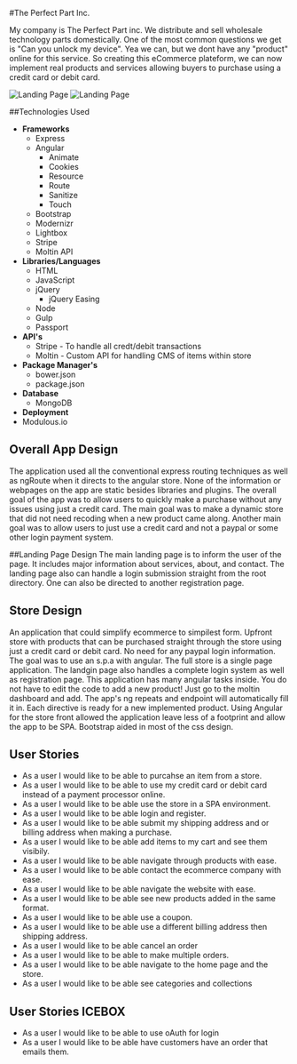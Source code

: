 #The Perfect Part Inc.

My company is The Perfect Part inc. We distribute and sell wholesale technology parts domestically. One of the most common questions we get is "Can you unlock my device". Yea we can, but we dont have any "product" online for this service. So creating this eCommerce plateform, we can now implement real products and services allowing buyers to purchase using a credit card or debit card. 


![Landing Page](http://i.imgur.com/aKS6M2m.jpg)
![Landing Page](http://i.imgur.com/HLU320I.png)


##Technologies Used

- **Frameworks**
  - Express
  - Angular
    - Animate
    - Cookies
    - Resource
    - Route
    - Sanitize
    - Touch
  - Bootstrap
  - Modernizr
  - Lightbox
  - Stripe
  - Moltin API
- **Libraries/Languages**
  - HTML
  - JavaScript
  - jQuery
    - jQuery Easing
  - Node
  - Gulp
  - Passport
- **API's**
  - Stripe - To handle all credt/debit transactions
  - Moltin - Custom API for handling CMS of items within store
- **Package Manager's**
  - bower.json
  - package.json
- **Database**
  - MongoDB
- **Deployment**
 - Modulous.io

## Overall App Design
The application used all the conventional express routing techniques as well as ngRoute when it directs to the angular store. None of the information or webpages on the app are static besides libraries and plugins. The overall goal of the app was to allow users to quickly make a purchase without any issues using just a credit card. The main goal was to make a dynamic store that did not need recoding when a new product came along. Another main goal was to allow users to just use a credit card and not a paypal or some other login payment system.

##Landing Page Design 
The main landing page is to inform the user of the page. It includes major information about services, about, and contact. The landing page also can handle a login submission straight from the root directory. One can also be directed to another registration page. 


## Store Design 
An application that could simplify ecommerce to simpilest form. Upfront store with products that can be purchased straight through the store using just a credit card or debit card. No need for any paypal login information. The goal was to use an s.p.a with angular. The full store is a single page application. The landgin page also handles a complete login system as well as registration page. This application has many angular tasks inside. You do not have to edit the code to add a new product! Just go to the moltin dashboard and add. The app's ng repeats and endpoint will automatically fill it in. Each directive is ready for a new implemented product. Using Angular for the store front allowed the application leave less of a footprint and allow the app to be SPA. Bootstrap aided in most of the css design. 

## User Stories
- As a user I would like to be able to purcahse an item from a store.
- As a user I would like to be able to use my credit card or debit card instead of a payment processor online.
- As a user I would like to be able use the store in a SPA environment.
- As a user I would like to be able login and register.
- As a user I would like to be able submit my shipping address and or billing address when making a purchase.
- As a user I would like to be able add items to my cart and see them visibily. 
- As a user I would like to be able navigate through products with ease.
- As a user I would like to be able contact the ecommerce company with ease.
- As a user I would like to be able navigate the website with ease. 
- As a user I would like to be able see new products added in the same format.
- As a user I would like to be able use a coupon.
- As a user I would like to be able use a different billing address then shipping address.
- As a user I would like to be able cancel an order
- As a user I would like to be able to make multiple orders.
- As a user I would like to be able navigate to the home page and the store.
- As a user I would like to be able see categories and collections


## User Stories  ICEBOX
- As a user I would like to be able to use oAuth for login
- As a user I would like to be able have customers have an order that emails them.
